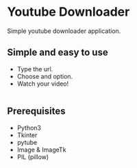 <h1>Youtube Downloader</h1>
Simple youtube downloader application.

<h2>Simple and easy to use</h2>
<ul>
  <li>Type the url.</li>
  <li>Choose and option.</li>
  <li>Watch your video!</li>
</ul>

<img src=""/>

<h2>Prerequisites</h2>
<ul>
  <li>Python3</li>
  <li>Tkinter</li>
  <li>pytube</li>
  <li>Image & ImageTk</li>
  <li>PIL (pillow)</li>
</ul>

